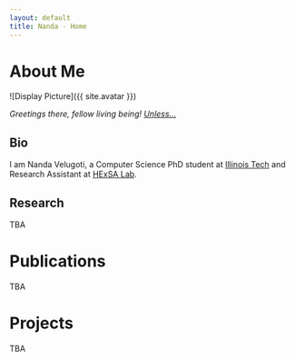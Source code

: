 ```yaml
---
layout: default
title: Nanda - Home
---
```


# About Me
![Display Picture]({{ site.avatar }})

*Greetings there, fellow living being! [Unless...](/images/robots.png)*

## Bio
I am Nanda Velugoti, a Computer Science PhD student at [Illinois Tech](cs.iit.edu) and Research Assistant at [HExSA Lab](https://www.halek.co/#people).

## Research
TBA

# Publications
TBA

# Projects
TBA